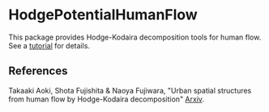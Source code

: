 # HodgePotentialHumanFlow

This package provides Hodge-Kodaira decomposition tools for human flow. See a [tutorial](doc/PotentialInLondon.html) for details.

## References
Takaaki Aoki, Shota Fujishita & Naoya Fujiwara, "Urban spatial structures from human flow by
Hodge-Kodaira decomposition" [Arxiv](http://arxiv.org/abs/2111.00377).
